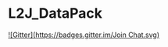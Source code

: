 # L2J_DataPack
[![Gitter](https://badges.gitter.im/Join Chat.svg)](https://gitter.im/L2J/L2J_DataPack?utm_source=badge&utm_medium=badge&utm_campaign=pr-badge&utm_content=badge)
